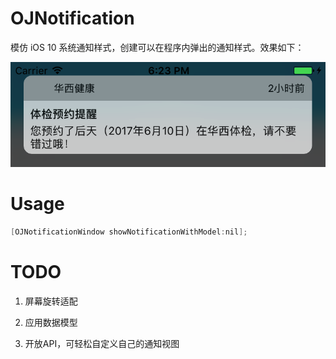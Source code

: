 # OJNotification

模仿 iOS 10 系统通知样式，创建可以在程序内弹出的通知样式。效果如下：

![Figure](./screenshots/figure.png)

# Usage

```objective-c
[OJNotificationWindow showNotificationWithModel:nil];
```

# TODO

1. 屏幕旋转适配

2. 应用数据模型

3. 开放API，可轻松自定义自己的通知视图
